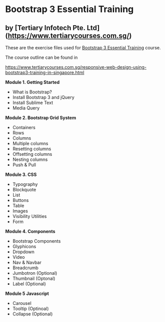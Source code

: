 # Bootstrap 3 Essential Training
## by [Tertiary Infotech Pte. Ltd] (https://www.tertiarycourses.com.sg/)

These are the exercise files used for [Bootstrap 3 Essential Training](https://www.tertiarycourses.com.sg/responsive-web-design-using-bootstrap3-training-in-singapore.html) course. 

The course outline can be found in 

https://www.tertiarycourses.com.sg/responsive-web-design-using-bootstrap3-training-in-singapore.html

<p><strong>Module 1. Getting Started</strong></p>
<ul>
<li>What is Bootstrap?</li>
<li>Install Bootstrap 3 and jQuery</li>
<li>Install Sublime Text</li>
<li>Media Query</li>
</ul>
<p><strong>Module 2. Bootstrap Grid System</strong></p>
<ul>
<li>Containers</li>
<li>Rows</li>
<li>Columns</li>
<li>Multiple columns</li>
<li>Resetting columns&nbsp;</li>
<li>Offsetting columns&nbsp;</li>
<li>Nesting columns&nbsp;</li>
<li>Push &amp; Pull</li>
</ul>
<p><strong>Module 3. CSS</strong></p>
<ul>
<li>Typography</li>
<li>Blockquote</li>
<li>List</li>
<li>Buttons</li>
<li>Table</li>
<li>Images&nbsp;</li>
<li>Visibility Utilities</li>
<li>Form</li>
</ul>
<p><strong>Module 4. Components</strong></p>
<ul>
<li>Bootstrap Components</li>
<li>Glyphicons</li>
<li>Dropdown</li>
<li>Video</li>
<li>Nav &amp; Navbar</li>
<li>Breadcrumb</li>
<li>Jumbotron (Optional)</li>
<li>Thumbnail (Optonal)</li>
<li>Label (Optional)</li>
</ul>
<p><strong>Module 5 Javascript</strong></p>
<ul>
<li>Carousel</li>
<li>Tooltip (Optinoal)</li>
<li>Collapse (Optional)</li>
</ul>

